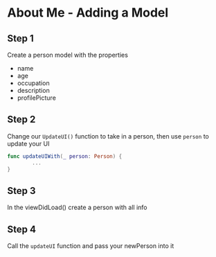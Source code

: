 # About Me - Adding a Model
## Step 1
Create a person model with the properties
* name          
* age           
* occupation    
* description   
* profilePicture

## Step 2
Change our `UpdateUI()` function to take in a person, then use `person` to update your UI
``` swift
func updateUIWith(_ person: Person) {
        ...
}
```

## Step 3
In the viewDidLoad() create a person with all info

## Step 4
Call the `updateUI` function and pass your newPerson into it
